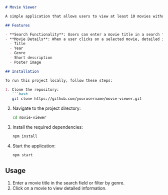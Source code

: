 ```markdown
# Movie Viewer

A simple application that allows users to view at least 10 movies without needing to search for anything.

## Features

- **Search Functionality**: Users can enter a movie title in a search field or filter movies by various genres.
- **Movie Details**: When a user clicks on a selected movie, detailed information is displayed, including:
  - Title
  - Year
  - Genre
  - Short description
  - Poster image

## Installation

To run this project locally, follow these steps:

1. Clone the repository:
   ```bash
   git clone https://github.com/yourusername/movie-viewer.git
   ```
2. Navigate to the project directory:
   ```bash
   cd movie-viewer
   ```
3. Install the required dependencies:
   ```bash
   npm install
   ```
4. Start the application:
   ```bash
   npm start
   ```

## Usage

1. Enter a movie title in the search field or filter by genre.
2. Click on a movie to view detailed information.